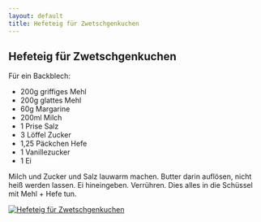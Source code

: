 ```yaml
---
layout: default
title: Hefeteig für Zwetschgenkuchen
---
```


## Hefeteig für Zwetschgenkuchen

Für ein Backblech:

- 200g griffiges Mehl
- 200g glattes Mehl
- 60g Margarine
- 200ml Milch
- 1 Prise Salz
- 3 Löffel Zucker
- 1,25 Päckchen Hefe
- 1 Vanillezucker
- 1 Ei

Milch und Zucker und Salz lauwarm machen. Butter darin auflösen, nicht heiß werden lassen. Ei hineingeben. Verrühren. Dies alles in die Schüssel mit Mehl + Hefe tun.

<a href="{{site.baseurl}}/img/hefeteig-zwetschgenkuchen.jpg"><img alt="Hefeteig für Zwetschgenkuchen" src="{{site.baseurl}}/img/hefeteig-zwetschgenkuchen.jpg" class="original_rezept" /></a>


